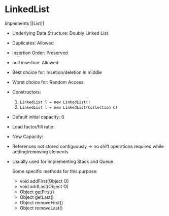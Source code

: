 # LinkedList

implements [[List]]

- Underlying Data Structure: Doubly Linked List
- Duplicates: Allowed
- Insertion Order: Preserved
- null insertion: Allowed
- Best choice for: Insetion/deletion in middle
- Worst choice for: Random Access
- Constructors:
  1. `LinkedList l = new LinkedList()`
  2. `LinkedList l = new LinkedList(Collection C)`
- Default initial capacity: 0
- Load factor/fill ratio:
- New Capacity:

- References not stored contiguously → no shift operations required while adding/removing elements

- Usually used for implementing Stack and Queue.

    Some specific methods for this purpose:

  - void addFirst(Object O)
  - void addLast(Object O)
  - Object getFirst()
  - Object getLast()
  - Object removeFirst()
  - Object removeLast()
